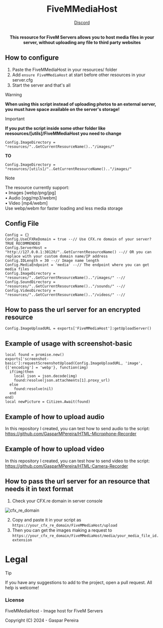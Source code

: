 <h1 align='center'><strong>FiveMMediaHost</strong></h1>
<div align='center'><a href='https://discord.gg/4GV6a335ae/'>Discord</a><br><br><p><b>This resource for FiveM Servers allows you to host media files in your server, without uploading any file to third party websites</b></p></div>

## How to configure
  1. Paste the FiveMMediaHost in your resources/ folder
  2. Add ```ensure FiveMMediaHost``` at start before other resources in your server.cfg
  3. Start the server and that's all

> [!WARNING]
> **When using this script instead of uploading photos to an external server, you must have space available on the server's storage!**

> [!IMPORTANT]
> **If you put the script inside some other folder like reesources/[utils]/FiveMMediaHost you need to change**
> 
> ```Config.ImageDirectory = "resources/"..GetCurrentResourceName().."/images/"```
> 
> **TO**
> 
> ```Config.ImageDirectory = "resources/[utils]/"..GetCurrentResourceName().."/images/"```

> [!NOTE]
> The resource currently support:<br>
> • Images [webp/png/jpg]<br>
> • Audio [ogg/mp3/webm]<br>
> • Video [mp4/webm]<br>
> Use webp/webm for faster loading and less media storage

## Config File
```
Config = {}
Config.UseCFXReDomain = true --// Use CFX.re domain of your server? TRUE RECOMMENDED
Config.ServerHost = "http://127.0.0.1:30120/"..GetCurrentResourceName() --// OR you can replace with your custom domain name/IP address
Config.IDLength = 30 --// Image name length
Config.MediaEndpoint = 'media' --// The endpoint where you can get media files
Config.ImageDirectory = "resources/"..GetCurrentResourceName().."/images/" --//
Config.SoundDirectory = "resources/"..GetCurrentResourceName().."/sounds/" --//
Config.VideoDirectory = "resources/"..GetCurrentResourceName().."/videos/" --//
```

## How to pass the url server for an encrypted resource
```
Config.ImageUploadURL = exports['FiveMMediaHost']:getUploadServer()
```

## Example of usage with screenshot-basic
```
local found = promise.new()
exports['screenshot-basic']:requestScreenshotUpload(Config.ImageUploadURL, 'image', {['encoding'] = 'webp'}, function(img)
  if(img)then
    local json = json.decode(img)
    found:resolve(json.attachments[1].proxy_url)
  else
    found:resolve(nil)
  end
end)
local newPicture = Citizen.Await(found)
```

## Example of how to upload audio
In this repository I created, you can test how to send audio to the script:
https://github.com/GasparMPereira/HTML-Microphone-Recorder

## Example of how to upload video
In this repository I created, you can test how to send video to the script:
https://github.com/GasparMPereira/HTML-Camera-Recorder

## How to pass the url server for an resource that needs it in text format

1. Check your CFX.re domain in server console

![cfx_re_domain](https://github.com/GasparMPereira/FiveMMediaHost/assets/71574610/e40eacfa-680c-4e6e-a3fa-e4759bae2025)

2. Copy and paste it in your script as ```https://your_cfx_re_domain/FiveMMediaHost/upload```
3. Then you can get the images making a request to ```https://your_cfx_re_domain/FiveMMediaHost/media/your_media_file_id.extension```

# Legal

> [!TIP]
> If you have any suggestions to add to the project, open a pull request.
> All help is welcome!

### License
FiveMMediaHost - Image host for FiveM Servers

Copyright (C) 2024 - Gaspar Pereira
